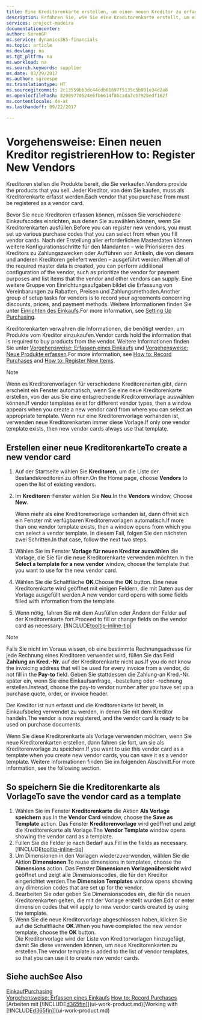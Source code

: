 ```yaml
---
title: Eine Kreditorenkarte erstellen, um einen neuen Kreditor zu erfassen | Microsoft Docs
description: Erfahren Sie, wie Sie eine Kreditorenkarte erstellt, um einen neuen Kreditor oder einem Lieferanten zu erfassen.
services: project-madeira
documentationcenter: 
author: SorenGP
ms.service: dynamics365-financials
ms.topic: article
ms.devlang: na
ms.tgt_pltfrm: na
ms.workload: na
ms.search.keywords: supplier
ms.date: 03/29/2017
ms.author: sgroespe
ms.translationtype: HT
ms.sourcegitcommit: 2c13559bb3dc44cdb61697f5135c5b931e34d2a8
ms.openlocfilehash: 82089770524e6fb6614f86cada7c5792bedf162f
ms.contentlocale: de-at
ms.lasthandoff: 09/22/2017

---
```

# <a name="how-to-register-new-vendors"></a><span data-ttu-id="5473e-103">Vorgehensweise: Einen neuen Kreditor registrieren</span><span class="sxs-lookup"><span data-stu-id="5473e-103">How to: Register New Vendors</span></span>
<span data-ttu-id="5473e-104">Kreditoren stellen die Produkte bereit, die Sie verkaufen.</span><span class="sxs-lookup"><span data-stu-id="5473e-104">Vendors provide the products that you sell.</span></span> <span data-ttu-id="5473e-105">Jeder Kreditor, von dem Sie kaufen, muss als Kreditorenkarte erfasst werden.</span><span class="sxs-lookup"><span data-stu-id="5473e-105">Each vendor that you purchase from must be registered as a vendor card.</span></span>

<span data-ttu-id="5473e-106">Bevor Sie neue Kreditoren erfassen können, müssen Sie verschiedene Einkaufscodes einrichten, aus denen Sie auswählen können, wenn Sie Kreditorenkarten ausfüllen.</span><span class="sxs-lookup"><span data-stu-id="5473e-106">Before you can register new vendors, you must set up various purchase codes that you can select from when you fill vendor cards.</span></span> <span data-ttu-id="5473e-107">Nach der Erstellung aller erforderlichen Masterdaten können weitere Konfigurationsschritte für den Mandanten – wie Priorisieren des Kreditors zu Zahlungszwecken oder Aufführen von Artikeln, die von diesem und anderen Kreditoren geliefert werden – ausgeführt werden.</span><span class="sxs-lookup"><span data-stu-id="5473e-107">When all of the required master data is created, you can perform additional configuration of the vendor, such as prioritize the vendor for payment purposes and list items that the vendor and other vendors can supply.</span></span> <span data-ttu-id="5473e-108">Eine weitere Gruppe von Einrichtungsaufgaben bildet die Erfassung von Vereinbarungen zu Rabatten, Preisen und Zahlungsmethoden.</span><span class="sxs-lookup"><span data-stu-id="5473e-108">Another group of setup tasks for vendors is to record your agreements concerning discounts, prices, and payment methods.</span></span> <span data-ttu-id="5473e-109">Weitere Informationen finden Sie unter [Einrichten des Einkaufs](purchasing-setup-purchasing.md).</span><span class="sxs-lookup"><span data-stu-id="5473e-109">For more information, see [Setting Up Purchasing](purchasing-setup-purchasing.md).</span></span>

<span data-ttu-id="5473e-110">Kreditorenkarten verwahren die Informationen, die benötigt werden, um Produkte vom Kreditor einzukaufen.</span><span class="sxs-lookup"><span data-stu-id="5473e-110">Vendor cards hold the information that is required to buy products from the vendor.</span></span> <span data-ttu-id="5473e-111">Weitere Informationen finden Sie unter [Vorgehensweise: Erfassen eines Einkaufs](purchasing-how-record-purchases.md) und [Vorgehensweise: Neue Produkte erfassen](inventory-how-register-new-items.md).</span><span class="sxs-lookup"><span data-stu-id="5473e-111">For more information, see [How to: Record Purchases](purchasing-how-record-purchases.md) and [How to: Register New Items](inventory-how-register-new-items.md).</span></span>

> [!NOTE]  
>   <span data-ttu-id="5473e-112">Wenn es Kreditorenvorlagen für verschiedene Kreditorenarten gibt, dann erscheint ein Fenster automatisch, wenn Sie eine neue Kreditorenkarte erstellen, von der aus Sie eine entsprechende Kreditorenvorlage auswählen können.</span><span class="sxs-lookup"><span data-stu-id="5473e-112">If vendor templates exist for different vendor types, then a window appears when you create a new vendor card from where you can select an appropriate template.</span></span> <span data-ttu-id="5473e-113">Wenn nur eine Kreditorenvorlage vorhanden ist, verwenden neue Kreditorenkarten immer diese Vorlage.</span><span class="sxs-lookup"><span data-stu-id="5473e-113">If only one vendor template exists, then new vendor cards always use that template.</span></span>

## <a name="to-create-a-new-vendor-card"></a><span data-ttu-id="5473e-114">Erstellen einer neue Kreditorenkarte</span><span class="sxs-lookup"><span data-stu-id="5473e-114">To create a new vendor card</span></span>
1. <span data-ttu-id="5473e-115">Auf der Startseite wählen Sie **Kreditoren**, um die Liste der Bestandskreditoren zu öffnen.</span><span class="sxs-lookup"><span data-stu-id="5473e-115">On the Home page, choose **Vendors** to open the list of existing vendors.</span></span>  
2. <span data-ttu-id="5473e-116">Im **Kreditoren**-Fenster wählen Sie **Neu**.</span><span class="sxs-lookup"><span data-stu-id="5473e-116">In the **Vendors** window, Choose **New**.</span></span>

    <span data-ttu-id="5473e-117">Wenn mehr als eine Kreditorenvorlage vorhanden ist, dann öffnet sich ein Fenster mit verfügbaren Kreditorenvorlagen automatisch.</span><span class="sxs-lookup"><span data-stu-id="5473e-117">If more than one vendor template exists, then a window opens from which you can select a vendor template.</span></span> <span data-ttu-id="5473e-118">In diesem Fall, folgen Sie den nächsten zwei Schritten.</span><span class="sxs-lookup"><span data-stu-id="5473e-118">In that case, follow the next two steps.</span></span>
3. <span data-ttu-id="5473e-119">Wählen Sie im Fenster **Vorlage für neuen Kreditor auswählen** die Vorlage, die Sie für die neue Kreditorenkarte verwenden möchten.</span><span class="sxs-lookup"><span data-stu-id="5473e-119">In the **Select a template for a new vendor** window, choose the template that you want to use for the new vendor card.</span></span>
4. <span data-ttu-id="5473e-120">Wählen Sie die Schaltfläche **OK**.</span><span class="sxs-lookup"><span data-stu-id="5473e-120">Choose the **OK** button.</span></span> <span data-ttu-id="5473e-121">Eine neue Kreditorenkarte wird geöffnet mit einigen Feldern, die mit Daten aus der Vorlage ausgefüllt werden.</span><span class="sxs-lookup"><span data-stu-id="5473e-121">A new vendor card opens with some fields filled with information from the template.</span></span>
5. <span data-ttu-id="5473e-122">Wenn nötig, fahren Sie mit dem Ausfüllen oder Ändern der Felder auf der Kreditorenkarte fort.</span><span class="sxs-lookup"><span data-stu-id="5473e-122">Proceed to fill or change fields on the vendor card as necessary.</span></span> [!INCLUDE[tooltip-inline-tip](includes/tooltip-inline-tip_md.md)]

> [!NOTE]  
>   <span data-ttu-id="5473e-123">Falls Sie nicht im Voraus wissen, ob eine bestimmte Rechnungsadresse für jede Rechnung eines Kreditoren verwendet wird, füllen Sie das Feld **Zahlung an Kred.-Nr.** auf der Kreditorenkarte nicht aus.</span><span class="sxs-lookup"><span data-stu-id="5473e-123">If you do not know the invoicing address that will be used for every invoice from a vendor, do not fill in the **Pay-to** field.</span></span> <span data-ttu-id="5473e-124">Geben Sie stattdessen die Zahlung-an Kred.-Nr. später ein, wenn Sie eine Einkaufsanfrage, -bestellung oder -rechnung erstellen.</span><span class="sxs-lookup"><span data-stu-id="5473e-124">Instead, choose the pay-to vendor number after you have set up a purchase quote, order, or invoice header.</span></span>

<span data-ttu-id="5473e-125">Der Kreditor ist nun erfasst und die Kreditorenkarte ist bereit, in Einkaufsbeleg verwendet zu werden, in denen Sie mit dem Kreditor handeln.</span><span class="sxs-lookup"><span data-stu-id="5473e-125">The vendor is now registered, and the vendor card is ready to be used on purchase documents.</span></span>

<span data-ttu-id="5473e-126">Wenn Sie diese Kreditorenkarte als Vorlage verwenden möchten, wenn Sie neue Kreditorenkarten erstellen, dann fahren sie fort, um sie als Kreditorenvorlage zu speichern.</span><span class="sxs-lookup"><span data-stu-id="5473e-126">If you want to use this vendor card as a template when you create new vendor cards, you can save it as a vendor template.</span></span> <span data-ttu-id="5473e-127">Weitere Informationen finden Sie im folgenden Abschnitt.</span><span class="sxs-lookup"><span data-stu-id="5473e-127">For more information, see the following section.</span></span>

## <a name="to-save-the-vendor-card-as-a-template"></a><span data-ttu-id="5473e-128">So speichern Sie die Kreditorenkarte als Vorlage</span><span class="sxs-lookup"><span data-stu-id="5473e-128">To save the vendor card as a template</span></span>
1. <span data-ttu-id="5473e-129">Wählen Sie im Fenster **Kreditorenkarte** die Aktion **Als Vorlage speichern** aus.</span><span class="sxs-lookup"><span data-stu-id="5473e-129">In the **Vendor Card** window, choose the **Save as Template** action.</span></span> <span data-ttu-id="5473e-130">Das Fenster **Kreditorenvorlage** wird geöffnet und zeigt die Kreditorenkarte als Vorlage.</span><span class="sxs-lookup"><span data-stu-id="5473e-130">The **Vendor Template** window opens showing the vendor card as a template.</span></span>
2. <span data-ttu-id="5473e-131">Füllen Sie die Felder je nach Bedarf aus.</span><span class="sxs-lookup"><span data-stu-id="5473e-131">Fill in the fields as necessary.</span></span> [!INCLUDE[tooltip-inline-tip](includes/tooltip-inline-tip_md.md)]
3. <span data-ttu-id="5473e-132">Um Dimensionen in den Vorlagen wiederzuverwenden, wählen Sie die Aktion **Dimensionen**.</span><span class="sxs-lookup"><span data-stu-id="5473e-132">To reuse dimensions in templates, choose the **Dimensions** action.</span></span> <span data-ttu-id="5473e-133">Das Fenster **Dimensionen Vorlagenübersicht** wird geöffnet und zeigt alle Dimensionscodes, die für den Kreditor eingerichtet werden.</span><span class="sxs-lookup"><span data-stu-id="5473e-133">The **Dimension Templates** window opens showing any dimension codes that are set up for the vendor.</span></span>
4. <span data-ttu-id="5473e-134">Bearbeiten Sie oder geben Sie Dimensionscodes ein, die für die neuen Kreditorenkarten gelten, die mit der Vorlage erstellt wurden.</span><span class="sxs-lookup"><span data-stu-id="5473e-134">Edit or enter dimension codes that will apply to new vendor cards created by using the template.</span></span>
5. <span data-ttu-id="5473e-135">Wenn Sie die neue Kreditorvorlage abgeschlossen haben, klicken Sie auf die Schaltfläche **OK**.</span><span class="sxs-lookup"><span data-stu-id="5473e-135">When you have completed the new vendor template, choose the **OK** button.</span></span>  
   <span data-ttu-id="5473e-136">Die Kreditorvorlage wird der Liste von Kreditorvorlagen hinzugefügt, damit Sie diese verwenden können, um neue Kreditorenkarten zu erstellen.</span><span class="sxs-lookup"><span data-stu-id="5473e-136">The vendor template is added to the list of vendor templates, so that you can use it to create new vendor cards.</span></span>

## <a name="see-also"></a><span data-ttu-id="5473e-137">Siehe auch</span><span class="sxs-lookup"><span data-stu-id="5473e-137">See Also</span></span>
[<span data-ttu-id="5473e-138">Einkauf</span><span class="sxs-lookup"><span data-stu-id="5473e-138">Purchasing</span></span>](purchasing-manage-purchasing.md)  
<span data-ttu-id="5473e-139">[Vorgehensweise: Erfassen eines Einkaufs](purchasing-how-record-purchases.md) </span><span class="sxs-lookup"><span data-stu-id="5473e-139">[How to: Record Purchases](purchasing-how-record-purchases.md) </span></span>  
<span data-ttu-id="5473e-140">[Arbeiten mit [!INCLUDE[d365fin](includes/d365fin_md.md)]](ui-work-product.md)</span><span class="sxs-lookup"><span data-stu-id="5473e-140">[Working with [!INCLUDE[d365fin](includes/d365fin_md.md)]](ui-work-product.md)</span></span>  

